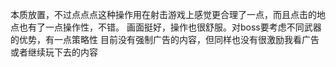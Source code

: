 本质放置，不过点点点这种操作用在射击游戏上感觉更合理了一点，而且点击的地点也有了一点操作性，不错。
画面挺好，操作也很舒服。对boss要考虑不同武器的优势，有一点策略性
目前没有强制广告的内容，但同样也没有很激励我看广告或者继续玩下去的内容